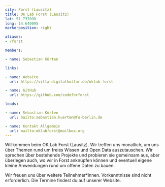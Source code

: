 ```yaml
---
city: Forst (Lausitz)
title: OK Lab Forst (Lausitz)
lat: 51.737098
long: 14.640095
markerposition: right

aliases:
- /forst

members:

- name: Sebastian Kürten

links:

- name: Website
  url: https://villa-digitalkultur.de/oklab-forst

- name: GitHub
  url: https://github.com/codeforforst

leads:

- name: Sebastian Kürten
  url: mailto:sebastian.kuerten@fu-berlin.de

- name: Kontakt Allgemein
  url: mailto:oklabforst@mailbox.org
---
```


Willkommen beim OK Lab Forst (Lausitz). Wir treffen uns monatlich, um uns über
Themen rund um freies Wissen und Open Data auszutauschen.
Wir sprechen über bestehende Projekte und probieren sie gemeinsam aus, aber
überlegen auch, wo wir in Forst anknüpfen können und eventuell eigene kleine
Anwendungen rund um offene Daten zu bauen.

Wir freuen uns über weitere Teilnehmer*innen. Vorkenntnisse sind nicht erforderlich.
Die Termine findest du auf unserer Website.
